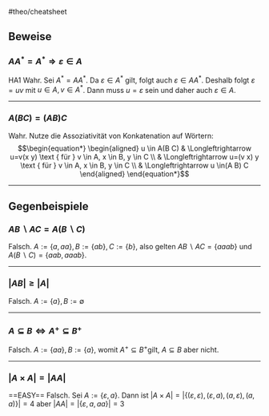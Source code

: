 #theo/cheatsheet 

## Beweise
### $A A^*=A^* \Longrightarrow \varepsilon \in A$
HA1
Wahr. Sei $A^*=A A^*$. Da $\varepsilon \in A^*$ gilt, folgt auch $\varepsilon \in A A^*$. Deshalb folgt $\varepsilon=u v$ mit $u \in A, v \in A^*$. Dann muss $u=\varepsilon$ sein und daher auch $\varepsilon \in A$.

_____
### $A(B C)=(A B) C$
Wahr. Nutze die Assoziativität von Konkatenation auf Wörtern:
$$\begin{equation*}
\begin{aligned}
u \in A(B C) & \Longleftrightarrow u=v(x y) \text { für } v \in A, x \in B, y \in C \\
& \Longleftrightarrow u=(v x) y \text { für } v \in A, x \in B, y \in C \\
& \Longleftrightarrow u \in(A B) C
\end{aligned}
\end{equation*}$$
____

## Gegenbeispiele
### $A B \backslash A C=A(B \backslash C)$
Falsch. $A:=\{a, a a\}, B:=\{a b\}, C:=\{b\}$, also gelten $A B \backslash A C=\{a a a b\}$ und $A(B \backslash C)=\{a a b, a a a b\}$.
____
### $|A B| \geq|A|$
Falsch. $A:=\{a\}, B:=\emptyset$
____
### $A \subseteq B \Leftrightarrow A^{+} \subseteq B^{+}$
Falsch. $A:=\{a a\}, B:=\{a\}$, womit $A^{+} \subseteq B^{+}$gilt, $A \subseteq B$ aber nicht.
____
### $|A \times A|=|A A|$
==EASY==
Falsch. Sei $A:=\{\varepsilon, a\}$. Dann ist $|A \times A|=|\{(\varepsilon, \varepsilon),(\varepsilon, a),(a, \varepsilon),(a, a)\}|=4$ aber $|A A|=|\{\varepsilon, a, a a\}|=3$

